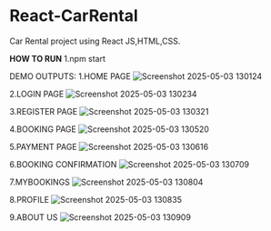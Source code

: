 # React-CarRental
Car Rental project using React JS,HTML,CSS.

**HOW TO RUN**
1.npm start

DEMO OUTPUTS:
1.HOME PAGE
![Screenshot 2025-05-03 130124](https://github.com/user-attachments/assets/11999ae7-59d2-4469-a725-636aa29dcb91)


2.LOGIN PAGE
![Screenshot 2025-05-03 130234](https://github.com/user-attachments/assets/9fbfef35-2737-4f19-a8d7-accb3463bce2)


3.REGISTER PAGE
![Screenshot 2025-05-03 130321](https://github.com/user-attachments/assets/d14d4ff2-802a-4812-968c-5321b3dddcc9)


4.BOOKING PAGE
![Screenshot 2025-05-03 130520](https://github.com/user-attachments/assets/592dc96c-11e8-47b8-be79-8be499a9623f)


5.PAYMENT PAGE
![Screenshot 2025-05-03 130616](https://github.com/user-attachments/assets/8283b3ca-6059-4520-b82a-0a98e4b04082)


6.BOOKING CONFIRMATION
![Screenshot 2025-05-03 130709](https://github.com/user-attachments/assets/354a38b8-77ab-42ea-8819-c5f20d950953)


7.MYBOOKINGS
![Screenshot 2025-05-03 130804](https://github.com/user-attachments/assets/dc5a0ef4-8072-4d2f-b516-c986af04483c)


8.PROFILE
![Screenshot 2025-05-03 130835](https://github.com/user-attachments/assets/f26796b5-53e0-4536-817f-f66f832dc2f9)


9.ABOUT US 
![Screenshot 2025-05-03 130909](https://github.com/user-attachments/assets/0616c846-4969-40c8-b7b6-1caf98c62f27)

